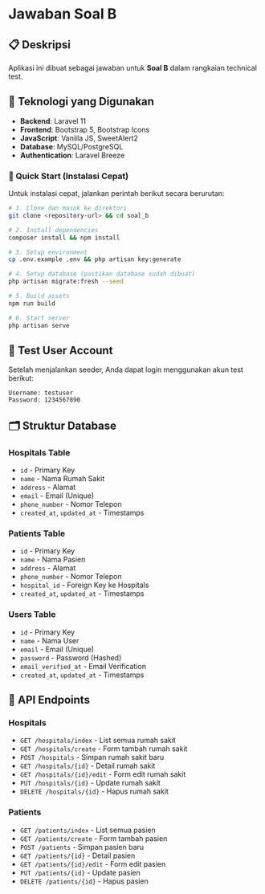 # Jawaban Soal B

## 📋 Deskripsi

Aplikasi ini dibuat sebagai jawaban untuk **Soal B** dalam rangkaian technical test.

## 🚀 Teknologi yang Digunakan

- **Backend**: Laravel 11
- **Frontend**: Bootstrap 5, Bootstrap Icons
- **JavaScript**: Vanilla JS, SweetAlert2
- **Database**: MySQL/PostgreSQL
- **Authentication**: Laravel Breeze

### 🚀 Quick Start (Instalasi Cepat)

Untuk instalasi cepat, jalankan perintah berikut secara berurutan:

```bash
# 1. Clone dan masuk ke direktori
git clone <repository-url> && cd soal_b

# 2. Install dependencies
composer install && npm install

# 3. Setup environment
cp .env.example .env && php artisan key:generate

# 4. Setup database (pastikan database sudah dibuat)
php artisan migrate:fresh --seed

# 5. Build assets
npm run build

# 6. Start server
php artisan serve
```

## 👤 Test User Account

Setelah menjalankan seeder, Anda dapat login menggunakan akun test berikut:

```
Username: testuser
Password: 1234567890
```

## 🗂️ Struktur Database

### Hospitals Table
- `id` - Primary Key
- `name` - Nama Rumah Sakit
- `address` - Alamat
- `email` - Email (Unique)
- `phone_number` - Nomor Telepon
- `created_at`, `updated_at` - Timestamps

### Patients Table
- `id` - Primary Key
- `name` - Nama Pasien
- `address` - Alamat
- `phone_number` - Nomor Telepon
- `hospital_id` - Foreign Key ke Hospitals
- `created_at`, `updated_at` - Timestamps

### Users Table
- `id` - Primary Key
- `name` - Nama User
- `email` - Email (Unique)
- `password` - Password (Hashed)
- `email_verified_at` - Email Verification
- `created_at`, `updated_at` - Timestamps

## 📝 API Endpoints

### Hospitals
- `GET /hospitals/index` - List semua rumah sakit
- `GET /hospitals/create` - Form tambah rumah sakit
- `POST /hospitals` - Simpan rumah sakit baru
- `GET /hospitals/{id}` - Detail rumah sakit
- `GET /hospitals/{id}/edit` - Form edit rumah sakit
- `PUT /hospitals/{id}` - Update rumah sakit
- `DELETE /hospitals/{id}` - Hapus rumah sakit

### Patients
- `GET /patients/index` - List semua pasien
- `GET /patients/create` - Form tambah pasien
- `POST /patients` - Simpan pasien baru
- `GET /patients/{id}` - Detail pasien
- `GET /patients/{id}/edit` - Form edit pasien
- `PUT /patients/{id}` - Update pasien
- `DELETE /patients/{id}` - Hapus pasien
